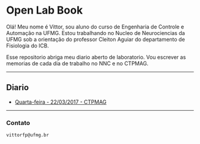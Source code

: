 # Open Lab Book

Olá! Meu nome é Vittor, sou aluno do curso de Engenharia de Controle e Automação na UFMG. Estou trabalhando no Nucleo de Neurociencias da UFMG sob a orientação do professor Cleiton Aguiar do departamento de Fisiologia do ICB.

Esse repositorio abriga meu diario aberto de laboratorio. Vou escrever as memorias de cada dia de trabalho no NNC e no CTPMAG.

****

## Diario

* [Quarta-feira - 22/03/2017 - CTPMAG](https://github.com/vittorfp/Open-Lab-Book/blob/master/notes/22-03-2017.md "oi")


****

### Contato

	vittorfp@ufmg.br